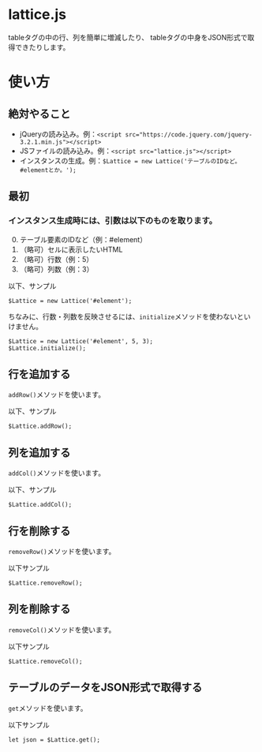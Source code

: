 # lattice.js
tableタグの中の行、列を簡単に増減したり、
tableタグの中身をJSON形式で取得できたりします。

# 使い方

## 絶対やること
- jQueryの読み込み。例：`<script src="https://code.jquery.com/jquery-3.2.1.min.js"></script>`
- JSファイルの読み込み。例：`<script src="lattice.js"></script>`
- インスタンスの生成。例：`$Lattice = new Lattice('テーブルのIDなど。#elementとか。');`


## 最初
### インスタンス生成時には、引数は以下のものを取ります。  
0. テーブル要素のIDなど（例：#element）
0. （略可）セルに表示したいHTML
0. （略可）行数（例：5）
0. （略可）列数（例：3）

以下、サンプル

```
$Lattice = new Lattice('#element');
```

ちなみに、行数・列数を反映させるには、`initialize`メソッドを使わないといけません。

```
$Lattice = new Lattice('#element', 5, 3);
$Lattice.initialize();
```


## 行を追加する
`addRow()`メソッドを使います。

以下、サンプル

```
$Lattice.addRow();
```


## 列を追加する
`addCol()`メソッドを使います。

以下、サンプル

```
$Lattice.addCol();
```

## 行を削除する
`removeRow()`メソッドを使います。

以下サンプル

```
$Lattice.removeRow();
```


## 列を削除する
`removeCol()`メソッドを使います。

以下サンプル

```
$Lattice.removeCol();
```


## テーブルのデータをJSON形式で取得する
`get`メソッドを使います。

以下サンプル

```
let json = $Lattice.get();
```

